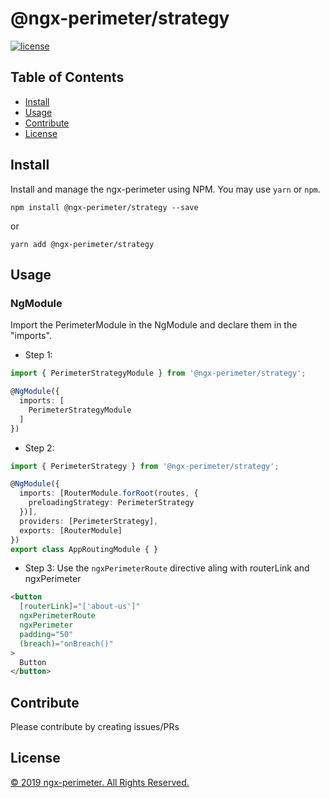# @ngx-perimeter/strategy

[![license](https://img.shields.io/github/license/mohammedzamakhan/ngx-loadable.svg)](https://github.com/mohammedzamakhan/ngx-perimeter/blob/master/LICENSE)

## Table of Contents
- [Install](#install)
- [Usage](#usage)
- [Contribute](#contribute)
- [License](#license)

## Install

Install and manage the ngx-perimeter using NPM. You may use `yarn` or `npm`.

`npm install @ngx-perimeter/strategy --save`

or

`yarn add @ngx-perimeter/strategy`

## Usage

### NgModule
Import the PerimeterModule in the NgModule and declare them in the "imports".

- Step 1:

``` ts
import { PerimeterStrategyModule } from '@ngx-perimeter/strategy';

@NgModule({
  imports: [
    PerimeterStrategyModule
  ]
})
```

- Step 2:
```ts
import { PerimeterStrategy } from '@ngx-perimeter/strategy';

@NgModule({
  imports: [RouterModule.forRoot(routes, {
    preloadingStrategy: PerimeterStrategy
  })],
  providers: [PerimeterStrategy],
  exports: [RouterModule]
})
export class AppRoutingModule { }
```


- Step 3:
Use the `ngxPerimeterRoute` directive aling with routerLink and ngxPerimeter
```html
<button
  [routerLink]="['about-us']"
  ngxPerimeterRoute
  ngxPerimeter
  padding="50"
  (breach)="onBreach()"
>
  Button
</button>

```

## Contribute

Please contribute by creating issues/PRs

## License

[© 2019 ngx-perimeter. All Rights Reserved.](../LICENSE)
